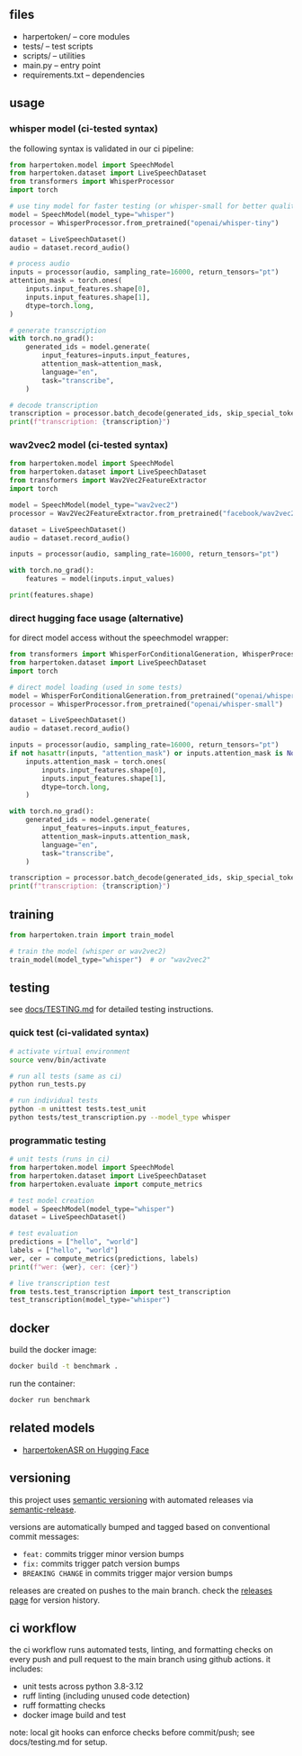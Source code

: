 ## files

- harpertoken/ – core modules
- tests/ – test scripts
- scripts/ – utilities
- main.py – entry point
- requirements.txt – dependencies

## usage

### whisper model (ci-tested syntax)

the following syntax is validated in our ci pipeline:

```python
from harpertoken.model import SpeechModel
from harpertoken.dataset import LiveSpeechDataset
from transformers import WhisperProcessor
import torch

# use tiny model for faster testing (or whisper-small for better quality)
model = SpeechModel(model_type="whisper")
processor = WhisperProcessor.from_pretrained("openai/whisper-tiny")

dataset = LiveSpeechDataset()
audio = dataset.record_audio()

# process audio
inputs = processor(audio, sampling_rate=16000, return_tensors="pt")
attention_mask = torch.ones(
    inputs.input_features.shape[0],
    inputs.input_features.shape[1],
    dtype=torch.long,
)

# generate transcription
with torch.no_grad():
    generated_ids = model.generate(
        input_features=inputs.input_features,
        attention_mask=attention_mask,
        language="en",
        task="transcribe",
    )

# decode transcription
transcription = processor.batch_decode(generated_ids, skip_special_tokens=True)[0]
print(f"transcription: {transcription}")
```

### wav2vec2 model (ci-tested syntax)

```python
from harpertoken.model import SpeechModel
from harpertoken.dataset import LiveSpeechDataset
from transformers import Wav2Vec2FeatureExtractor
import torch

model = SpeechModel(model_type="wav2vec2")
processor = Wav2Vec2FeatureExtractor.from_pretrained("facebook/wav2vec2-base-960h")

dataset = LiveSpeechDataset()
audio = dataset.record_audio()

inputs = processor(audio, sampling_rate=16000, return_tensors="pt")

with torch.no_grad():
    features = model(inputs.input_values)

print(features.shape)
```

### direct hugging face usage (alternative)

for direct model access without the speechmodel wrapper:

```python
from transformers import WhisperForConditionalGeneration, WhisperProcessor
from harpertoken.dataset import LiveSpeechDataset
import torch

# direct model loading (used in some tests)
model = WhisperForConditionalGeneration.from_pretrained("openai/whisper-small")
processor = WhisperProcessor.from_pretrained("openai/whisper-small")

dataset = LiveSpeechDataset()
audio = dataset.record_audio()

inputs = processor(audio, sampling_rate=16000, return_tensors="pt")
if not hasattr(inputs, "attention_mask") or inputs.attention_mask is None:
    inputs.attention_mask = torch.ones(
        inputs.input_features.shape[0],
        inputs.input_features.shape[1],
        dtype=torch.long,
    )

with torch.no_grad():
    generated_ids = model.generate(
        input_features=inputs.input_features,
        attention_mask=inputs.attention_mask,
        language="en",
        task="transcribe",
    )

transcription = processor.batch_decode(generated_ids, skip_special_tokens=True)[0]
print(f"transcription: {transcription}")
```

## training

```python
from harpertoken.train import train_model

# train the model (whisper or wav2vec2)
train_model(model_type="whisper")  # or "wav2vec2"
```

## testing

see [docs/TESTING.md](docs/TESTING.md) for detailed testing instructions.

### quick test (ci-validated syntax)

```bash
# activate virtual environment
source venv/bin/activate

# run all tests (same as ci)
python run_tests.py

# run individual tests
python -m unittest tests.test_unit
python tests/test_transcription.py --model_type whisper
```

### programmatic testing

```python
# unit tests (runs in ci)
from harpertoken.model import SpeechModel
from harpertoken.dataset import LiveSpeechDataset
from harpertoken.evaluate import compute_metrics

# test model creation
model = SpeechModel(model_type="whisper")
dataset = LiveSpeechDataset()

# test evaluation
predictions = ["hello", "world"]
labels = ["hello", "world"]
wer, cer = compute_metrics(predictions, labels)
print(f"wer: {wer}, cer: {cer}")

# live transcription test
from tests.test_transcription import test_transcription
test_transcription(model_type="whisper")
```

## docker

build the docker image:

```bash
docker build -t benchmark .
```

run the container:

```bash
docker run benchmark
```

## related models

- [harpertokenASR on Hugging Face](https://huggingface.co/harpertoken/harpertokenASR)

## versioning

this project uses [semantic versioning](https://semver.org/) with automated releases via [semantic-release](https://github.com/semantic-release/semantic-release).

versions are automatically bumped and tagged based on conventional commit messages:
- `feat:` commits trigger minor version bumps
- `fix:` commits trigger patch version bumps
- `BREAKING CHANGE` in commits trigger major version bumps

releases are created on pushes to the main branch. check the [releases page](https://github.com/bniladridas/benchmark/releases) for version history.

## ci workflow

the ci workflow runs automated tests, linting, and formatting checks on every push and pull request to the main branch using github actions. it includes:

- unit tests across python 3.8-3.12
- ruff linting (including unused code detection)
- ruff formatting checks
- docker image build and test

note: local git hooks can enforce checks before commit/push; see docs/testing.md for setup.
